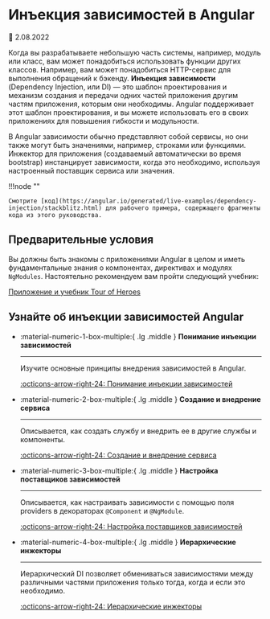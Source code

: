 # Инъекция зависимостей в Angular

:date: 2.08.2022

Когда вы разрабатываете небольшую часть системы, например, модуль или класс, вам может понадобиться использовать функции других классов. Например, вам может понадобиться HTTP-сервис для выполнения обращений к бэкенду. **Инъекция зависимости** (Dependency Injection, или DI) — это шаблон проектирования и механизм создания и передачи одних частей приложения другим частям приложения, которым они необходимы. Angular поддерживает этот шаблон проектирования, и вы можете использовать его в своих приложениях для повышения гибкости и модульности.

В Angular зависимости обычно представляют собой сервисы, но они также могут быть значениями, например, строками или функциями. Инжектор для приложения (создаваемый автоматически во время bootstrap) инстанцирует зависимости, когда это необходимо, используя настроенный поставщик сервиса или значения.

!!!node ""

    Смотрите [код](https://angular.io/generated/live-examples/dependency-injection/stackblitz.html) для рабочего примера, содержащего фрагменты кода из этого руководства.

## Предварительные условия

Вы должны быть знакомы с приложениями Angular в целом и иметь фундаментальные знания о компонентах, директивах и модулях `NgModules`. Настоятельно рекомендуем вам пройти следующий учебник:

[Приложение и учебник Tour of Heroes](toh.md)

## Узнайте об инъекции зависимостей Angular

<div class="grid cards" markdown>

-   :material-numeric-1-box-multiple:{ .lg .middle } **Понимание инъекции зависимостей**

    ***

    Изучите основные принципы внедрения зависимостей в Angular.

    [:octicons-arrow-right-24: Понимание инъекции зависимостей](dependency-injection.md)

-   :material-numeric-2-box-multiple:{ .lg .middle } **Создание и внедрение сервиса**

    ***

    Описывается, как создать службу и внедрить ее в другие службы и компоненты.

    [:octicons-arrow-right-24: Создание и внедрение сервиса](creating-injectable-service.md)

-   :material-numeric-3-box-multiple:{ .lg .middle } **Настройка поставщиков зависимостей**

    ***

    Описывается, как настраивать зависимости с помощью поля providers в декораторах `@Component` и `@NgModule`.

    [:octicons-arrow-right-24: Настройка поставщиков зависимостей](dependency-injection-providers.md)

-   :material-numeric-4-box-multiple:{ .lg .middle } **Иерархические инжекторы**

    ***

    Иерархический DI позволяет обмениваться зависимостями между различными частями приложения только тогда, когда и если это необходимо.

    [:octicons-arrow-right-24: Иерархические инжекторы](hierarchical-dependency-injection.md)

</div>
